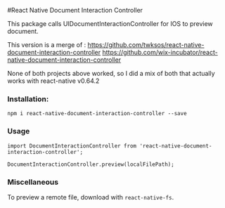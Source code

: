 #React Native Document Interaction Controller

This package calls UIDocumentInteractionController for IOS to preview document.

This version is a merge of :
https://github.com/twksos/react-native-document-interaction-controller
https://github.com/wix-incubator/react-native-document-interaction-controller

None of both projects above worked, so I did a mix of both that actually works with react-native v0.64.2

### Installation:

`npm i react-native-document-interaction-controller --save`

### Usage

```
import DocumentInteractionController from 'react-native-document-interaction-controller';

DocumentInteractionController.preview(localFilePath);
```

### Miscellaneous

To preview a remote file, download with `react-native-fs`.
